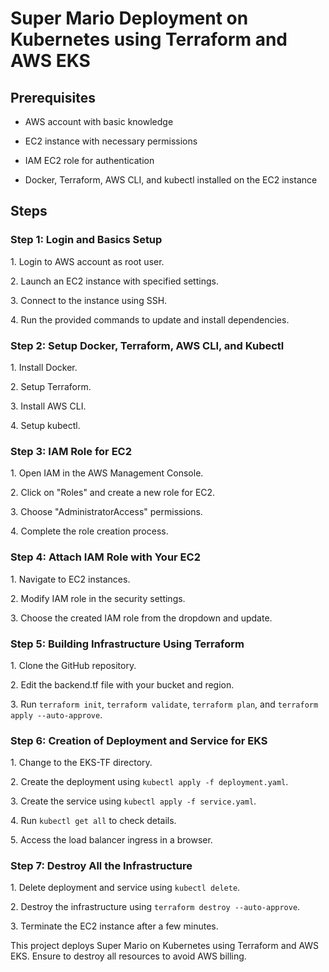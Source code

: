 
# Super Mario Deployment on Kubernetes using Terraform and AWS EKS

## Prerequisites

- AWS account with basic knowledge

- EC2 instance with necessary permissions

- IAM EC2 role for authentication

- Docker, Terraform, AWS CLI, and kubectl installed on the EC2 instance

## Steps

### Step 1: Login and Basics Setup

1\. Login to AWS account as root user.

2\. Launch an EC2 instance with specified settings.

3\. Connect to the instance using SSH.

4\. Run the provided commands to update and install dependencies.

### Step 2: Setup Docker, Terraform, AWS CLI, and Kubectl

1\. Install Docker.

2\. Setup Terraform.

3\. Install AWS CLI.

4\. Setup kubectl.

### Step 3: IAM Role for EC2

1\. Open IAM in the AWS Management Console.

2\. Click on "Roles" and create a new role for EC2.

3\. Choose "AdministratorAccess" permissions.

4\. Complete the role creation process.

### Step 4: Attach IAM Role with Your EC2

1\. Navigate to EC2 instances.

2\. Modify IAM role in the security settings.

3\. Choose the created IAM role from the dropdown and update.

### Step 5: Building Infrastructure Using Terraform

1\. Clone the GitHub repository.

2\. Edit the backend.tf file with your bucket and region.

3\. Run `terraform init`, `terraform validate`, `terraform plan`, and `terraform apply --auto-approve`.

### Step 6: Creation of Deployment and Service for EKS

1\. Change to the EKS-TF directory.

2\. Create the deployment using `kubectl apply -f deployment.yaml`.

3\. Create the service using `kubectl apply -f service.yaml`.

4\. Run `kubectl get all` to check details.

5\. Access the load balancer ingress in a browser.

### Step 7: Destroy All the Infrastructure

1\. Delete deployment and service using `kubectl delete`.

2\. Destroy the infrastructure using `terraform destroy --auto-approve`.

3\. Terminate the EC2 instance after a few minutes.

This project deploys Super Mario on Kubernetes using Terraform and AWS EKS. Ensure to destroy all resources to avoid AWS billing.

